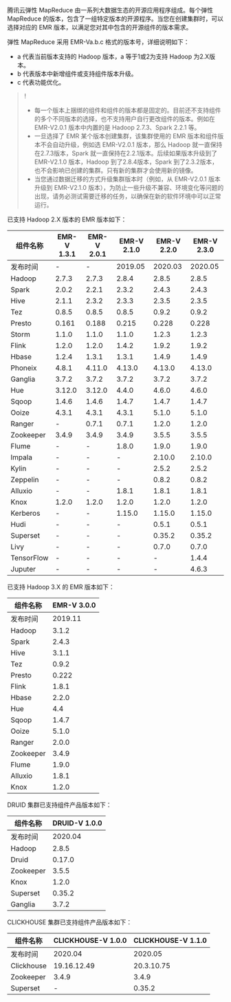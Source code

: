 腾讯云弹性 MapReduce 由一系列大数据生态的开源应用程序组成。每个弹性 MapReduce 的版本，包含了一组特定版本的开源程序。当您在创建集群时，可以选择对应的 EMR 版本，以满足您对其中包含的开源组件的版本需求。

弹性 MapReduce 采用 EMR-Va.b.c 格式的版本号，详细说明如下：
- a 代表当前版本支持的 Hadoop 版本，a 等于1或2为支持 Hadoop 为2.X版本。
- b 代表版本中新增组件或支持组件版本升级。
- c 代表功能优化。

>!
>- 每一个版本上捆绑的组件和组件的版本都是固定的。目前还不支持组件的多个不同版本的选择，也不支持用户自行更改组件的版本。例如在 EMR-V2.0.1 版本中内置的是 Hadoop 2.7.3、Spark 2.2.1 等。
>- 一旦选择了 EMR 某个版本创建集群，该集群使用的 EMR 版本和组件版本不会自动升级，例如选 EMR-V2.0.1 版本，那么 Hadoop 就一直保持在2.7.3版本，Spark 就一直保持在2.2.1版本。后续如果版本升级到了 EMR-V2.1.0 版本，Hadoop 到了2.8.4版本，Spark 到了2.3.2版本，也不会影响已创建的集群。只有新的集群才会使用新的镜像。
>- 当您通过数据迁移的方式升级集群版本时（例如，从 EMR-V2.0.1 版本升级到 EMR-V2.1.0 版本），为防止一些升级不兼容、环境变化等问题的出现，请务必测试需要迁移的任务，以确保在新的软件环境中可以正常运行。

已支持 Hadoop 2.X 版本的 EMR 版本如下：

| 组件名称   | EMR-V 1.3.1 | EMR-V 2.0.1 | EMR-V 2.1.0 | EMR-V 2.2.0 | EMR-V 2.3.0 |
| ---------- | ----------- | ----------- | ----------- | ----------- | ----------- |
| 发布时间   | -           | -           | 2019.05     | 2020.03     | 2020.05     |
| Hadoop     | 2.7.3       | 2.7.3       | 2.8.4       | 2.8.5       | 2.8.5       |
| Spark      | 2.0.2       | 2.2.1       | 2.3.2       | 2.4.3       | 2.4.3       |
| Hive       | 2.1.1       | 2.3.2       | 2.3.3       | 2.3.5       | 2.3.5       |
| Tez        | 0.8.5       | 0.8.5       | 0.8.5       | 0.9.2       | 0.9.2       |
| Presto     | 0.161       | 0.188       | 0.215       | 0.228       | 0.228       |
| Storm      | 1.1.0       | 1.1.0       | 1.1.0       | 1.2.3       | 1.2.3       |
| Flink      | 1.2.0       | 1.2.0       | 1.4.2       | 1.9.2       | 1.9.2       |
| Hbase      | 1.2.4       | 1.3.1       | 1.3.1       | 1.4.9       | 1.4.9       |
| Phoneix    | 4.8.1       | 4.11.0      | 4.13.0      | 4.13.0      | 4.13.0      |
| Ganglia    | 3.7.2       | 3.7.2       | 3.7.2       | 3.7.2       | 3.7.2       |
| Hue        | 3.12.0      | 3.12.0      | 4.4.0       | 4.6.0       | 4.6.0       |
| Sqoop      | 1.4.6       | 1.4.6       | 1.4.7       | 1.4.7       | 1.4.7       |
| Ooize      | 4.3.1       | 4.3.1       | 4.3.1       | 5.1.0       | 5.1.0       |
| Ranger     | -           | 0.7.1       | 0.7.1       | 1.2.0       | 1.2.0       |
| Zookeeper  | 3.4.9       | 3.4.9       | 3.4.9       | 3.5.5       | 3.5.5       |
| Flume      | -           | -           | 1.8.0       | 1.9.0       | 1.9.0       |
| Impala     | -           | -           | -           | 2.10.0      | 2.10.0      |
| Kylin      | -           | -           | -           | 2.5.2       | 2.5.2       |
| Zeppelin   | -           | -           | -           | 0.8.2       | 0.8.2       |
| Alluxio    | -           | -           | 1.8.1       | 1.8.1       | 1.8.1       |
| Knox       | 1.2.0       | 1.2.0       | 1.2.0       | 1.2.0       | 1.2.0       |
| Kerberos   | -           | -           | 1.15.0      | 1.15.0      | 1.15.0      |
| Hudi       | -           | -           | -           | 0.5.1       | 0.5.1       |
| Superset   | -           | -           | -           | 0.35.2      | 0.35.2      |
| Livy       | -           | -           | -           | 0.7.0       | 0.7.0       |
| TensorFlow | -           | -           | -           | -           | 1.4.4       |
| Juputer    | -           | -           | -           | -           | 4.6.3       |


已支持 Hadoop 3.X 的 EMR 版本如下：

| 组件名称  | EMR-V 3.0.0 |
| --------- | ----------- |
| 发布时间  | 2019.11      |
| Hadoop    | 3.1.2       |
| Spark     | 2.4.3       |
| Hive      | 3.1.1       |
| Tez       | 0.9.2       |
| Presto    | 0.222       |
| Flink     | 1.8.1       |
| Hbase     | 2.2.0       |
| Hue       | 4.4         |
| Sqoop     | 1.4.7       |
| Ooize     | 5.1.0       |
| Ranger    | 2.0.0       |
| Zookeeper | 3.4.9       |
| Flume     | 1.9.0       |
| Alluxio   | 1.8.1       |
| Knox      | 1.2.0       |


DRUID 集群已支持组件产品版本如下：

| 组件名称  | DRUID-V 1.0.0 |
| --------- | ------------- |
| 发布时间  | 2020.04             |
| Hadoop    | 2.8.5        |
| Druid     | 0.17.0        |
| Zookeeper | 3.5.5         |
| Knox      | 1.2.0         |
| Superset  | 0.35.2        |
| Ganglia    | 3.7.2         |

CLICKHOUSE 集群已支持组件产品版本如下：

| 组件名称   | CLICKHOUSE-V 1.0.0 | CLICKHOUSE-V 1.1.0 |
| ---------- | ------------------ | ------------------ |
| 发布时间   | 2020.04                  | 2020.05                 |
| Clickhouse | 19.16.12.49        | 20.3.10.75        |
| Zookeeper  | 3.4.9              | 3.4.9              |
| Superset   | -                  | 0.35.2             |




